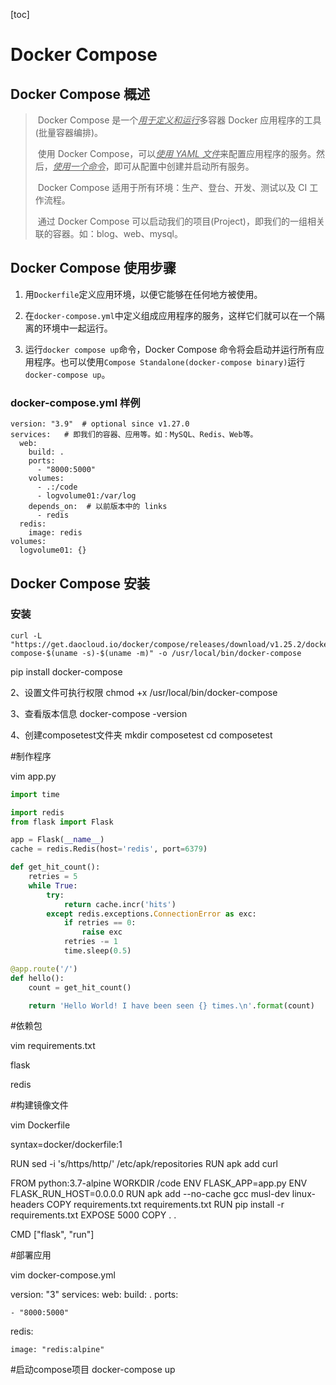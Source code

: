 [toc]

# Docker Compose

## Docker Compose 概述

> ​	Docker Compose 是一个<u>*用于定义和运行*</u>多容器 Docker 应用程序的工具(批量容器编排)。
>
> ​	使用 Docker Compose，可以<u>*使用 YAML 文件*</u>来配置应用程序的服务。然后，<u>*使用一个命令*</u>，即可从配置中创建并启动所有服务。
>
> ​	Docker Compose 适用于所有环境：生产、登台、开发、测试以及 CI 工作流程。
>
> ​	通过 Docker Compose 可以启动我们的项目(Project)，即我们的一组相关联的容器。如：blog、web、mysql。

## Docker Compose 使用步骤

1. 用`Dockerfile`定义应用环境，以便它能够在任何地方被使用。

2. 在`docker-compose.yml`中定义组成应用程序的服务，这样它们就可以在一个隔离的环境中一起运行。

3. 运行`docker compose up`命令，Docker Compose 命令将会启动并运行所有应用程序。也可以使用`Compose Standalone(docker-compose binary)`运行`docker-compose up`。

### docker-compose.yml 样例

```shell
version: "3.9"  # optional since v1.27.0
services:	# 即我们的容器、应用等。如：MySQL、Redis、Web等。
  web:
    build: .
    ports:
      - "8000:5000"
    volumes:
      - .:/code
      - logvolume01:/var/log
    depends_on:  # 以前版本中的 links
      - redis
  redis:
    image: redis
volumes:
  logvolume01: {}
```

## Docker Compose 安装

### 安装

```shell
curl -L "https://get.daocloud.io/docker/compose/releases/download/v1.25.2/docker-compose-$(uname -s)-$(uname -m)" -o /usr/local/bin/docker-compose
```

pip install docker-compose

2、设置文件可执行权限
chmod +x /usr/local/bin/docker-compose

3、查看版本信息
docker-compose -version

4、创建composetest文件夹
mkdir composetest
cd composetest

#制作程序

vim app.py

```python
import time

import redis
from flask import Flask

app = Flask(__name__)
cache = redis.Redis(host='redis', port=6379)

def get_hit_count():
    retries = 5
    while True:
        try:
            return cache.incr('hits')
        except redis.exceptions.ConnectionError as exc:
            if retries == 0:
                raise exc
            retries -= 1
            time.sleep(0.5)

@app.route('/')
def hello():
    count = get_hit_count()

	return 'Hello World! I have been seen {} times.\n'.format(count)
```

#依赖包

vim requirements.txt

flask

redis

#构建镜像文件

vim Dockerfile

syntax=docker/dockerfile:1

RUN sed -i 's/https/http/' /etc/apk/repositories
RUN apk add curl

FROM python:3.7-alpine
WORKDIR /code
ENV FLASK_APP=app.py
ENV FLASK_RUN_HOST=0.0.0.0
RUN apk add --no-cache gcc musl-dev linux-headers
COPY requirements.txt requirements.txt
RUN pip install -r requirements.txt
EXPOSE 5000
COPY . .

CMD ["flask", "run"]

#部署应用

vim docker-compose.yml

version: "3"
services:
  web:
    build: .
    ports:

    - "8000:5000"
  redis:

    image: "redis:alpine"

#启动compose项目
docker-compose up
